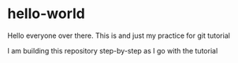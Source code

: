 # hello-world
Hello everyone over there.
This is and just my practice for git tutorial

I am building this repository step-by-step as I go with the tutorial
